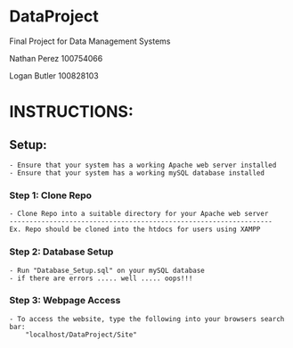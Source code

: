 # DataProject
Final Project for Data Management Systems

Nathan Perez 100754066

Logan Butler 100828103

# INSTRUCTIONS:
## Setup:
    - Ensure that your system has a working Apache web server installed
    - Ensure that your system has a working mySQL database installed
### Step 1: Clone Repo
    - Clone Repo into a suitable directory for your Apache web server
    ------------------------------------------------------------------
    Ex. Repo should be cloned into the htdocs for users using XAMPP

### Step 2: Database Setup
    - Run "Database_Setup.sql" on your mySQL database
    - if there are errors ..... well ..... oops!!!

### Step 3: Webpage Access
    - To access the website, type the following into your browsers search bar:
        "localhost/DataProject/Site"